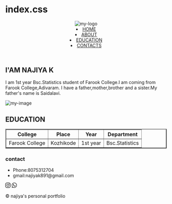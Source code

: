 # index.css<!DOCTYPE html>
<html lang="en">
<head>
    <title>NAJIYA K</title>
    <link rel="stylesheet" href="/style.css">
    <link rel="icon" href="images/1486485581-account-audience-person-customer-profile-user_81164 (2).ico">
</head>
<body>
    <header>
        <div class="logo">
        <img src="images/Name logo.png" alt="my-logo" class="logo-image">
</div>
<div class="nav">
    <li class="nav_items">
       <a href="#" class="home">HOME</a> 
    </li>
    <li class="nav_items">
        <a href="#" class="about">ABOUT</a>
    </li>
    <li class="nav_items">
        <a href="#" class="education">EDUCATION</a>
    </li>
    <li class="nav-items">
        <a href="#" class="contacts">CONTACTS</a>
    </li>
</div>
    </header>
    <section class="container">
        <div id="home" class="container-box">
        <div class="content">
            <h1>I'AM NAJIYA K</h1>
            <p class="para">I am 1st year Bsc.Statistics student of Farook College.I am coming from Farook College,Adivaram.
                I have a father,mother,brother and a sister.My father's name is Saidalavi.
            </p>
        </div>
        <div class="images">
            <img src="images/my-image.jfif" alt="my-image">
        </div>
        </div>
        </div>
        </div>
    </section>
    <section class="container2">
        <div id="education" class="table">
            <table border="2px">  
                <tr>     
             <h2>EDUCATION</h2>
                <th>College</th>
                <th>Place</th>
                <th>Year</th>
                <th>Department</th>
                </tr>
                <tr>
                    <td>Farook College</td>
                    <td>Kozhikode</td>
                    <td>1st year</td>
                    <td>Bsc.Statistics</td>
                </tr>
            </table>
            <div id="contacts">
                <div class="contacts2">
                    <td>
                        <h3>contact</h3>
                        <ul>
                            <li>
                                Phone:8075312704
                            </li>
                            <li>
                                gmail:najiyak891@gmail.com
                            </li>
                        </ul>
                    </td>
                </div>
            </div>
        </div>
    </section>
    <section>
        <footer class="footer">
            <div class="social_media">
                <div class="media">
                    <a href="https://www.instagram.com/" target="blank"><svg xmlns="http://www.w3.org/2000/svg" width="16" height="16" fill="currentColor" class="bi bi-instagram" viewBox="0 0 16 16" id="media-instagram">
                        <path d="M8 0C5.829 0 5.556.01 4.703.048 3.85.088 3.269.222 2.76.42a3.917 3.917 0 0 0-1.417.923A3.927 3.927 0 0 0 .42 2.76C.222 3.268.087 3.85.048 4.7.01 5.555 0 5.827 0 8.001c0 2.172.01 2.444.048 3.297.04.852.174 1.433.372 1.942.205.526.478.972.923 1.417.444.445.89.719 1.416.923.51.198 1.09.333 1.942.372C5.555 15.99 5.827 16 8 16s2.444-.01 3.298-.048c.851-.04 1.434-.174 1.943-.372a3.916 3.916 0 0 0 1.416-.923c.445-.445.718-.891.923-1.417.197-.509.332-1.09.372-1.942C15.99 10.445 16 10.173 16 8s-.01-2.445-.048-3.299c-.04-.851-.175-1.433-.372-1.941a3.926 3.926 0 0 0-.923-1.417A3.911 3.911 0 0 0 13.24.42c-.51-.198-1.092-.333-1.943-.372C10.443.01 10.172 0 7.998 0h.003zm-.717 1.442h.718c2.136 0 2.389.007 3.232.046.78.035 1.204.166 1.486.275.373.145.64.319.92.599.28.28.453.546.598.92.11.281.24.705.275 1.485.039.843.047 1.096.047 3.231s-.008 2.389-.047 3.232c-.035.78-.166 1.203-.275 1.485a2.47 2.47 0 0 1-.599.919c-.28.28-.546.453-.92.598-.28.11-.704.24-1.485.276-.843.038-1.096.047-3.232.047s-2.39-.009-3.233-.047c-.78-.036-1.203-.166-1.485-.276a2.478 2.478 0 0 1-.92-.598 2.48 2.48 0 0 1-.6-.92c-.109-.281-.24-.705-.275-1.485-.038-.843-.046-1.096-.046-3.233 0-2.136.008-2.388.046-3.231.036-.78.166-1.204.276-1.486.145-.373.319-.64.599-.92.28-.28.546-.453.92-.598.282-.11.705-.24 1.485-.276.738-.034 1.024-.044 2.515-.045v.002zm4.988 1.328a.96.96 0 1 0 0 1.92.96.96 0 0 0 0-1.92zm-4.27 1.122a4.109 4.109 0 1 0 0 8.217 4.109 4.109 0 0 0 0-8.217zm0 1.441a2.667 2.667 0 1 1 0 5.334 2.667 2.667 0 0 1 0-5.334z"/>
                      </svg></a>
                      <a href="https://web.whatsapp.com/" target="_blank" rel="noopener noreferrer"><svg xmlns="http://www.w3.org/2000/svg" width="16" height="16" fill="currentColor" class="bi bi-whatsapp" viewBox="0 0 16 16" id="media-whatsapp">
                        <path d="M13.601 2.326A7.854 7.854 0 0 0 7.994 0C3.627 0 .068 3.558.064 7.926c0 1.399.366 2.76 1.057 3.965L0 16l4.204-1.102a7.933 7.933 0 0 0 3.79.965h.004c4.368 0 7.926-3.558 7.93-7.93A7.898 7.898 0 0 0 13.6 2.326zM7.994 14.521a6.573 6.573 0 0 1-3.356-.92l-.24-.144-2.494.654.666-2.433-.156-.251a6.56 6.56 0 0 1-1.007-3.505c0-3.626 2.957-6.584 6.591-6.584a6.56 6.56 0 0 1 4.66 1.931 6.557 6.557 0 0 1 1.928 4.66c-.004 3.639-2.961 6.592-6.592 6.592zm3.615-4.934c-.197-.099-1.17-.578-1.353-.646-.182-.065-.315-.099-.445.099-.133.197-.513.646-.627.775-.114.133-.232.148-.43.05-.197-.1-.836-.308-1.592-.985-.59-.525-.985-1.175-1.103-1.372-.114-.198-.011-.304.088-.403.087-.088.197-.232.296-.346.1-.114.133-.198.198-.33.065-.134.034-.248-.015-.347-.05-.099-.445-1.076-.612-1.47-.16-.389-.323-.335-.445-.34-.114-.007-.247-.007-.38-.007a.729.729 0 0 0-.529.247c-.182.198-.691.677-.691 1.654 0 .977.71 1.916.81 2.049.098.133 1.394 2.132 3.383 2.992.47.205.84.326 1.129.418.475.152.904.129 1.246.08.38-.058 1.171-.48 1.338-.943.164-.464.164-.86.114-.943-.049-.084-.182-.133-.38-.232z"/>
                      </svg></a>
                </div>
            </div>
            <div class="copyright">
                <p>&copy; najiya's personal portfolio</p>
            </div>
        </footer>
    </section>
</body>
</html>

